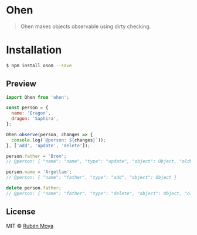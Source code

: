 # Ohen
> Ohen makes objects observable using dirty checking.

# Installation
```bash
$ npm install osom --save
```

## Preview

```javascript
import Ohen from 'ohen';

const person = {
  name: 'Eragon',
  dragon: 'Saphira',
};

Ohen.observe(person, changes => {
  console.log(`@person: ${changes}`));
}, ['add', 'update', 'delete']);

person.father = 'Brom';
// @person: { "name": "name", "type": "update", "object": Object, "oldValue": "Eragon" }

person.name = 'Argetlam';
// @person: { "name": "father", "type": "add", "object": Object }

delete person.father;
// @person: { "name": "father", "type": "delete", "object": Object, "oldValue": "Brom" }
```

## License

MIT © [Rubén Moya](https://github.com/rubenmoya)

